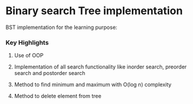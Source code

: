 # Binary search Tree implementation

BST implementation for the learning purpose:

### Key Highlights
1. Use of OOP

2. Implementation of all search functionality like inorder search, preorder search and postorder search

3. Method to find minimum and maximum with O(log n) complexity
4. Method to delete element from tree